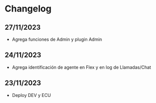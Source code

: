 # Changelog

## 27/11/2023
* Agrega funciones de Admin y plugin Admin

## 24/11/2023
* Agrega identificación de agente en Flex y en log de Llamadas/Chat

## 23/11/2023
* Deploy DEV y ECU
    